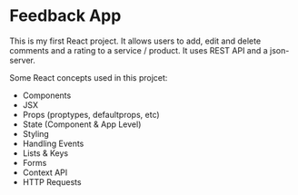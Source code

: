 <H1>Feedback App</H1>

<p> This is my first React project. It allows users to add, edit and delete comments and a rating to a service / product. It uses REST API and a json-server.

<p>Some React concepts used in this projcet:
<ul>
    <li>Components
    <li>JSX
    <li>Props (proptypes, defaultprops, etc)
    <li>State (Component & App Level)
    <li>Styling
    <li>Handling Events
    <li>Lists & Keys
    <li>Forms
    <li>Context API
    <li>HTTP Requests
</ul>